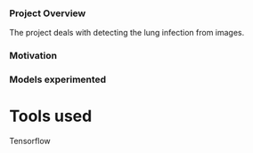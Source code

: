 
### Project Overview

The project deals with detecting the lung infection from images.




### Motivation



### Models experimented




# Tools used
Tensorflow

